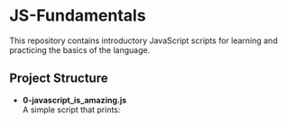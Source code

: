 # JS-Fundamentals

This repository contains introductory JavaScript scripts for learning and practicing the basics of the language.

## Project Structure

- **0-javascript_is_amazing.js**  
  A simple script that prints:

  